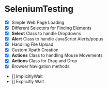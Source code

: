 # SeleniumTesting
- [x] Simple Web Page Loading
- [x] Different Selectors for Finding Elements
- [x] **Select** Class to handle Dropdowns
- [x] **Alert** Class to handle JavaScript Alerts/popus
- [x] Handling File Upload
- [x] Custom Xpath Creation
- [x] **Actions** Class to handling Mouse Movements
- [x] **Actions** Class for Drag and Drop
- [x] Browser Navigation methods
- [] ImplicitlyWait
- [] Explicitly Wait
